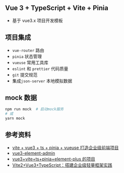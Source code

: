 ## Vue 3 + TypeScript + Vite + Pinia

- 基于 vue3.x 项目开发模板

## 项目集成

- `vue-router` 路由
- `pinia` 状态管理
- `vueuse` 常用工具库
- `eslint` 和 `prettier` 代码质量
- `git` 提交规范
- 集成`json-server` 本地模拟数据

## mock 数据

```bash
npm run mock  # 启动mock服务
# 或
yarn mock

```

## 参考资料

- [vite + vue3 + ts + pinia + vueuse 打造企业级前端项目](https://juejin.cn/post/7079785777692934174)
- [vue3-element-admin](https://gitee.com/youlaiorg/vue3-element-admin)
- [vue3+vite+ts+pinia+element-plus 的项目](https://blog.csdn.net/qq_45780736/article/details/129421142)
- [Vite2+Vue3+TypeScript：搭建企业级轻量框架实践](https://zhuanlan.zhihu.com/p/457640572)
